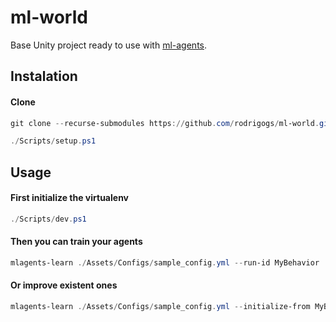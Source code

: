 # ml-world

Base Unity project ready to use with [ml-agents](https://github.com/Unity-Technologies/ml-agents).

## Instalation
#### Clone
```ps1
git clone --recurse-submodules https://github.com/rodrigogs/ml-world.git
```
```ps1
./Scripts/setup.ps1
```

## Usage
#### First initialize the virtualenv
```ps1
./Scripts/dev.ps1
```
#### Then you can train your agents
```ps1
mlagents-learn ./Assets/Configs/sample_config.yml --run-id MyBehavior
```
#### Or improve existent ones
```ps1
mlagents-learn ./Assets/Configs/sample_config.yml --initialize-from MyBehavior1 --run-id MyBehavior2
```
